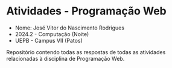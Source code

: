 # Atividades - Programação Web

- Nome: José Vitor do Nascimento Rodrigues
- 2024.2 - Computação (Noite)
- UEPB - Campus VII (Patos)

Repositório contendo todas as respostas de todas as atividades relacionadas à disciplina de Programação Web.
